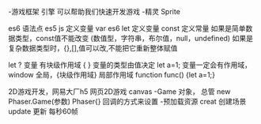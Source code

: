 -游戏框架 引擎 可以帮助我们快速开发游戏
-精灵 Sprite

es6 语法点
es5 js 定义变量 var 
es6 let 定义变量
const 定义常量
如果是简单数据类型，const值不能改变 (数值型，字符串，布尔值，null，undefined)
如果是复杂数据类型时，{},[],值可以改,不能把它重新整体赋值

let ? 变量  有块级作用域 { }
变量的类型由值决定 let a=1;
变量一定会有作用域， window 全局，{块级作用域}
局部作用域 function func() {let a=1;}



2D游戏开发，网易大厂h5
网页2D游戏 canvas
-Game 对象， 总管
new Phaser.Game(参数)  Phaser{}
回调的方式来设置 
-预加载资源 creat 创建场景 update 更新 每秒60帧
